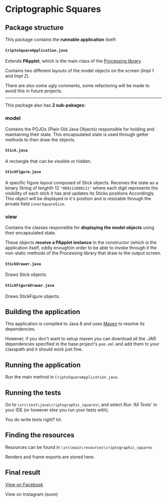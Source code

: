 # Criptographic Squares

## Package structure

This package contains the __runnable application__ itself:

#### `CriptoSquareApplication.java`

Extends __PApplet__, which is the main class of the [Processing library](https://processing.org).

Contains two different layouts of the model objects on the screen (_Impl 1_ and _Impl 2_).

There are also some ugly comments, some refactoring will be made to avoid this in future projects.

---

This package also has __2 sub-pakages:__

### model

Contains the POJOs (Plain Old Java Objects) responsible for holding and maintaining their state. This encapsulated state
is used through getter methods to then draw the objects.

#### `Stick.java`

A rectangle that can be vissible or hidden.

#### `StickFigure.java`

A specific figure layout composed of Stick objects. Receives the state as a binary String of lenghth 12 `"000111000111"`
where each digit represents the visibility of each stick it has and updates its Sticks positions Accordingly. This
object will be displayed in it's position and is resizable through the private field `innerSquareSize`.

### view

Contains the classes responsible for __displaying the model objects__ using their encapsulated state.

These objects __receive a PApplet instance__ in the constructor (which is the application itself, oddly enough)in order
to be able to invoke through it the non-static methods of the Processing library that draw to the output screen.

#### `StickDrawer.java`

Draws Stick objects.

#### `StickFigureDrawer.java`

Draws StickFigure objects.

## Building the application

This application is compiled to Java 8 and uses [Maven](https://maven.apache.org/) to resolve its dependencies.

However, if you don't want to setup maven you can download all the .JAR dependencies specified in the base project's
`pom.xml` and add them to your classpath and it should work just fine.

## Running the application

Run the main method in `CriptoSquareApplication.java`.

## Running the tests

Go to `\src\test\java\criptographic_squares\` and select _Run 'All Tests'_ in your IDE (or however else you run your
tests with).

You do write tests right? lol.

## Finding the resources

Resources can be found in `\src\main\resources\criptographic_squares`

Renders and frame exports are stored here.

## Final result

[View on Facebook](https://www.facebook.com/leveneden.art/posts/155947875849483)

View on Instagram (soon)



